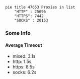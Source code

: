 
```mermaid
pie title 47653 Proxies in list
    "HTTP" : 25696
    "HTTPS": 7442
    "SOCKS" : 20153
```

### Some Info
#### Average Timeout

- mixed: 3.1s
- http: 1.5s
- https: 8.5s
- socks: 6.2s